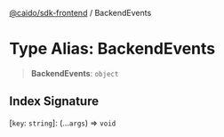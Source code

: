 [@caido/sdk-frontend](../index.md) / BackendEvents

# Type Alias: BackendEvents

> **BackendEvents**: `object`

## Index Signature

 \[`key`: `string`\]: (...`args`) => `void`
